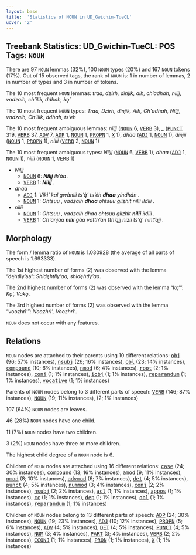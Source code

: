 ```yaml
---
layout: base
title:  'Statistics of NOUN in UD_Gwichin-TueCL'
udver: '2'
---
```


## Treebank Statistics: UD_Gwichin-TueCL: POS Tags: `NOUN`

There are 97 `NOUN` lemmas (32%), 100 `NOUN` types (20%) and 167 `NOUN` tokens (17%).
Out of 15 observed tags, the rank of `NOUN` is: 1 in number of lemmas, 2 in number of types and 3 in number of tokens.

The 10 most frequent `NOUN` lemmas: <em>traa, dzirh, dinjik, aih, ch’adhah, nilįį, vadzaih, ch’ilik, ddhah, kǫ’</em>

The 10 most frequent `NOUN` types:  <em>Traa, Dzirh, dinjik, Aih, Ch'adhah, Nilįį, vadzaih, Ch’ilik, ddhah, ts’eh</em>

The 10 most frequent ambiguous lemmas: <em>nilįį</em> (<tt><a href="gwi_tuecl-pos-NOUN.html">NOUN</a></tt> 6, <tt><a href="gwi_tuecl-pos-VERB.html">VERB</a></tt> 3), <em>_</em> (<tt><a href="gwi_tuecl-pos-PUNCT.html">PUNCT</a></tt> 319, <tt><a href="gwi_tuecl-pos-VERB.html">VERB</a></tt> 37, <tt><a href="gwi_tuecl-pos-ADV.html">ADV</a></tt> 7, <tt><a href="gwi_tuecl-pos-ADP.html">ADP</a></tt> 1, <tt><a href="gwi_tuecl-pos-NOUN.html">NOUN</a></tt> 1, <tt><a href="gwi_tuecl-pos-PROPN.html">PROPN</a></tt> 1, <tt><a href="gwi_tuecl-pos-X.html">X</a></tt> 1), <em>dhaa</em> (<tt><a href="gwi_tuecl-pos-ADJ.html">ADJ</a></tt> 1, <tt><a href="gwi_tuecl-pos-NOUN.html">NOUN</a></tt> 1), <em>dinjii</em> (<tt><a href="gwi_tuecl-pos-NOUN.html">NOUN</a></tt> 1, <tt><a href="gwi_tuecl-pos-PROPN.html">PROPN</a></tt> 1), <em>nilii</em> (<tt><a href="gwi_tuecl-pos-VERB.html">VERB</a></tt> 2, <tt><a href="gwi_tuecl-pos-NOUN.html">NOUN</a></tt> 1)

The 10 most frequent ambiguous types:  <em>Nilįį</em> (<tt><a href="gwi_tuecl-pos-NOUN.html">NOUN</a></tt> 6, <tt><a href="gwi_tuecl-pos-VERB.html">VERB</a></tt> 1), <em>dhaa</em> (<tt><a href="gwi_tuecl-pos-ADJ.html">ADJ</a></tt> 1, <tt><a href="gwi_tuecl-pos-NOUN.html">NOUN</a></tt> 1), <em>nilii</em> (<tt><a href="gwi_tuecl-pos-NOUN.html">NOUN</a></tt> 1, <tt><a href="gwi_tuecl-pos-VERB.html">VERB</a></tt> 1)


* <em>Nilįį</em>
  * <tt><a href="gwi_tuecl-pos-NOUN.html">NOUN</a></tt> 6: <em><b>Nilįį</b> ih’àa .</em>
  * <tt><a href="gwi_tuecl-pos-VERB.html">VERB</a></tt> 1: <em><b>Nilįį</b> .</em>
* <em>dhaa</em>
  * <tt><a href="gwi_tuecl-pos-ADJ.html">ADJ</a></tt> 1: <em>Vikì’ kal gwànlii ts’ą̀’ ts’èh <b>dhaa</b> yindhàn .</em>
  * <tt><a href="gwi_tuecl-pos-NOUN.html">NOUN</a></tt> 1: <em>Ohtsuu , vadzaih <b>dhaa</b> ohtsuu giizhit nilii iłdlii .</em>
* <em>nilii</em>
  * <tt><a href="gwi_tuecl-pos-NOUN.html">NOUN</a></tt> 1: <em>Ohtsuu , vadzaih dhaa ohtsuu giizhit <b>nilii</b> iłdlii .</em>
  * <tt><a href="gwi_tuecl-pos-VERB.html">VERB</a></tt> 1: <em>Ch'anjaa <b>nilii</b> gàa vatth’àn tth’ąįį nizii ts’ą̀’ nint’ą̀įį .</em>

## Morphology

The form / lemma ratio of `NOUN` is 1.030928 (the average of all parts of speech is 1.693333).

The 1st highest number of forms (2) was observed with the lemma “dęhtłly’aa”: <em>Shidęhtłly’aa, shidęhtły’aa</em>.

The 2nd highest number of forms (2) was observed with the lemma “kǫ’”: <em>Kǫ’, Vakǫ̀</em>.

The 3rd highest number of forms (2) was observed with the lemma “voozhrì’”: <em>Noozhrì’, Voozhrì’</em>.

`NOUN` does not occur with any features.


## Relations

`NOUN` nodes are attached to their parents using 10 different relations: <tt><a href="gwi_tuecl-dep-obj.html">obj</a></tt> (96; 57% instances), <tt><a href="gwi_tuecl-dep-nsubj.html">nsubj</a></tt> (26; 16% instances), <tt><a href="gwi_tuecl-dep-obl.html">obl</a></tt> (23; 14% instances), <tt><a href="gwi_tuecl-dep-compound.html">compound</a></tt> (10; 6% instances), <tt><a href="gwi_tuecl-dep-nmod.html">nmod</a></tt> (6; 4% instances), <tt><a href="gwi_tuecl-dep-root.html">root</a></tt> (2; 1% instances), <tt><a href="gwi_tuecl-dep-conj.html">conj</a></tt> (1; 1% instances), <tt><a href="gwi_tuecl-dep-iobj.html">iobj</a></tt> (1; 1% instances), <tt><a href="gwi_tuecl-dep-reparandum.html">reparandum</a></tt> (1; 1% instances), <tt><a href="gwi_tuecl-dep-vocative.html">vocative</a></tt> (1; 1% instances)

Parents of `NOUN` nodes belong to 3 different parts of speech: <tt><a href="gwi_tuecl-pos-VERB.html">VERB</a></tt> (146; 87% instances), <tt><a href="gwi_tuecl-pos-NOUN.html">NOUN</a></tt> (19; 11% instances),  (2; 1% instances)

107 (64%) `NOUN` nodes are leaves.

46 (28%) `NOUN` nodes have one child.

11 (7%) `NOUN` nodes have two children.

3 (2%) `NOUN` nodes have three or more children.

The highest child degree of a `NOUN` node is 6.

Children of `NOUN` nodes are attached using 16 different relations: <tt><a href="gwi_tuecl-dep-case.html">case</a></tt> (24; 30% instances), <tt><a href="gwi_tuecl-dep-compound.html">compound</a></tt> (13; 16% instances), <tt><a href="gwi_tuecl-dep-amod.html">amod</a></tt> (9; 11% instances), <tt><a href="gwi_tuecl-dep-nmod.html">nmod</a></tt> (8; 10% instances), <tt><a href="gwi_tuecl-dep-advmod.html">advmod</a></tt> (6; 7% instances), <tt><a href="gwi_tuecl-dep-det.html">det</a></tt> (4; 5% instances), <tt><a href="gwi_tuecl-dep-punct.html">punct</a></tt> (4; 5% instances), <tt><a href="gwi_tuecl-dep-nummod.html">nummod</a></tt> (3; 4% instances), <tt><a href="gwi_tuecl-dep-conj.html">conj</a></tt> (2; 2% instances), <tt><a href="gwi_tuecl-dep-nsubj.html">nsubj</a></tt> (2; 2% instances), <tt><a href="gwi_tuecl-dep-acl.html">acl</a></tt> (1; 1% instances), <tt><a href="gwi_tuecl-dep-appos.html">appos</a></tt> (1; 1% instances), <tt><a href="gwi_tuecl-dep-cc.html">cc</a></tt> (1; 1% instances), <tt><a href="gwi_tuecl-dep-dep.html">dep</a></tt> (1; 1% instances), <tt><a href="gwi_tuecl-dep-obl.html">obl</a></tt> (1; 1% instances), <tt><a href="gwi_tuecl-dep-reparandum.html">reparandum</a></tt> (1; 1% instances)

Children of `NOUN` nodes belong to 13 different parts of speech: <tt><a href="gwi_tuecl-pos-ADP.html">ADP</a></tt> (24; 30% instances), <tt><a href="gwi_tuecl-pos-NOUN.html">NOUN</a></tt> (19; 23% instances), <tt><a href="gwi_tuecl-pos-ADJ.html">ADJ</a></tt> (10; 12% instances), <tt><a href="gwi_tuecl-pos-PROPN.html">PROPN</a></tt> (5; 6% instances), <tt><a href="gwi_tuecl-pos-ADV.html">ADV</a></tt> (4; 5% instances), <tt><a href="gwi_tuecl-pos-DET.html">DET</a></tt> (4; 5% instances), <tt><a href="gwi_tuecl-pos-PUNCT.html">PUNCT</a></tt> (4; 5% instances), <tt><a href="gwi_tuecl-pos-NUM.html">NUM</a></tt> (3; 4% instances), <tt><a href="gwi_tuecl-pos-PART.html">PART</a></tt> (3; 4% instances), <tt><a href="gwi_tuecl-pos-VERB.html">VERB</a></tt> (2; 2% instances), <tt><a href="gwi_tuecl-pos-CCONJ.html">CCONJ</a></tt> (1; 1% instances), <tt><a href="gwi_tuecl-pos-PRON.html">PRON</a></tt> (1; 1% instances), <tt><a href="gwi_tuecl-pos-X.html">X</a></tt> (1; 1% instances)

